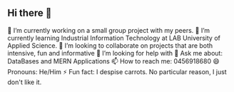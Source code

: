 ## Hi there 👋

🔭 I’m currently working on a small group project with my peers.
🌱 I’m currently learning Industrial Information Technology at LAB University of Applied Science.
👯 I’m looking to collaborate on projects that are both intensive, fun and informative
🤔 I’m looking for help with 
💬 Ask me about: DataBases and MERN Applications
📫 How to reach me: 0456918680
😄 Pronouns: He/Him
⚡ Fun fact: I despise carrots. No particular reason, I just don't like it.

